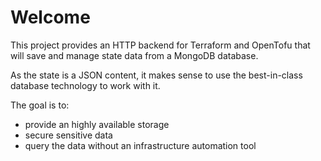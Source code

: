 # Welcome

This project provides an HTTP backend for Terraform and OpenTofu that will save and manage state data from a MongoDB database.

As the state is a JSON content, it makes sense to use the best-in-class database technology to work with it.

The goal is to:

- provide an highly available storage
- secure sensitive data
- query the data without an infrastructure automation tool
